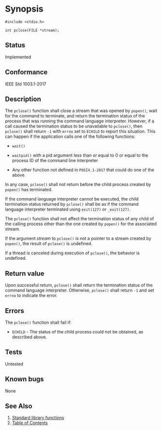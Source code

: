 # Synopsis 
`#include <stdio.h>`</br>

`int pclose(FILE *stream);`</br>

## Status
Implemented
## Conformance
IEEE Std 1003.1-2017
## Description

The `pclose()` function shall close a stream that was opened by `popen()`, wait for the command to terminate, and return the termination status of the process that was running the command language interpreter. However, if a call caused the termination status to be unavailable to `pclose()`, then `pclose()` shall return `-1` with `errno` set to `ECHILD` to report this situation. This can happen if the application calls one of the following functions:

* `wait()`

* `waitpid()` with a pid argument less than or equal to 0 or equal to the process ID of the command line interpreter

* Any other function not defined in `POSIX.1-2017` that could do one of the above

In any case, `pclose()` shall not return before the child process created by `popen()` has terminated.

If the command language interpreter cannot be executed, the child termination status returned by `pclose()` shall be as if the command language interpreter terminated using `exit(127)` or `_exit(127)`.

The `pclose()` function shall not affect the termination status of any child of the calling process other than the one created by `popen()` for the associated stream.

If the argument _stream_ to `pclose()` is not a pointer to a stream created by `popen()`, the result of `pclose()` is undefined.

If a thread is canceled during execution of `pclose()`, the behavior is undefined.


## Return value


Upon successful return, `pclose()` shall return the termination status of the command language interpreter. Otherwise, `pclose()` shall return `-1` and set `errno` to indicate the error.


## Errors


The `pclose()` function shall fail if:

 * `ECHILD` - The status of the child process could not be obtained, as described above.


## Tests

Untested

## Known bugs

None

## See Also 
1. [Standard library functions](../README.md)
2. [Table of Contents](../../../README.md)
